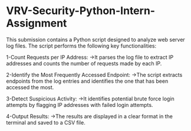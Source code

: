 # VRV-Security-Python-Intern-Assignment

This submission contains a Python script designed to analyze web server log files. The script performs the following key functionalities:

1-Count Requests per IP Address: ->It parses the log file to extract IP addresses and counts the number of requests made by each IP.

2-Identify the Most Frequently Accessed Endpoint: ->The script extracts endpoints from the log entries and identifies the one that has been accessed the most.

3-Detect Suspicious Activity: ->It identifies potential brute force login attempts by flagging IP addresses with failed login attempts.

4-Output Results: ->The results are displayed in a clear format in the terminal and saved to a CSV file.
